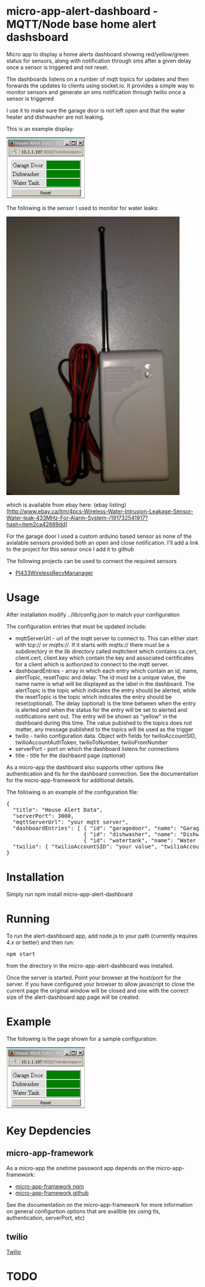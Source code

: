 # micro-app-alert-dashboard - MQTT/Node base home alert dashsboard

Micro app to display a home alerts dashboard showing red/yellow/green
status for sensors, along with notification through sms after a given
delay once a sensor is triggered and not reset.

The dashboards listens on a number of mqtt topics for updates and then
forwards the updates to clients using socket.io.  It provides a simple way
to monitor sensors and generate an sms notification through twilio once
a sensor is triggered

I use it to make sure the garage door is not left open and that the
water heater and dishwasher are not leaking.

This is an example display:

![picture of dashboard main window](https://raw.githubusercontent.com/mhdawson/micro-app-alert-dashboard/master/pictures/homeAlertDashboard.jpg?raw=true)

The following is the sensor I used to monitor for water leaks:

![water sensor](https://raw.githubusercontent.com/mhdawson/micro-app-alert-dashboard/master/pictures/watersensor.jpg?raw=true)

which is available from ebay here: (ebay listing)[http://www.ebay.ca/itm/4pcs-Wireless-Water-Intrusion-Leakage-Sensor-Water-leak-433MHz-For-Alarm-System-/191732541917?hash=item2ca42669dd] 

For the garage door I used a custom arduino based sensor as none of the
avialable sensors provided both an open and close notification.  I'll add
a link to the project for this sensor once I add it to github


The following projects can be used to connect the required sensors

* [PI433WirelessRecvMananager](https://github.com/mhdawson/PI433WirelessRecvManager)

# Usage

After installation modify ../lib/config.json to match your configuration

The configuration entries that must be updated include:

* mqttServerUrl - url of the mqtt server to connect to.  This can either start
  with tcp:// or mqtts://. If it starts with mqtts://  there must be a subdirectory
  in the lib directory called mqttclient which contains ca.cert, client.cert,
  client.key which contain the key and associated certificates for a client
  which is authorized to connect to the mqtt server.
* dashboardEntries - array in which each entry  which contain an id, name,
  alertTopic, resetTopic and delay.  The id must be a unique value, the
  name name is what will be displayed as the label in the dashboard. The alertTopic
  is the topic which indicates the entry should be alerted, while the resetTopic
  is the topic which indicates the entry should be reset(optional).
  The delay (optional) is the time between when the entry is alerted and when the
  status for the entry will be set to alerted and notifications sent out.  The
  entry will be shown as "yellow" in the dashboard during this time. The value
  pubished to the topics does not matter, any message published to the topics
  will be used as the trigger
* twilio - twilio configuration data.  Object with fields for
  twilioAccountSID, twilioAccountAuthToken, twilioToNumber, twilioFromNumber
* serverPort - port on which the dashboard listens for connections
* title - title for the dashbaord page (optional)

As a micro-app the dashboard also supports other options like authentication and
tls for the dashboard connection.  See the documentation for the micro-app-framework
for additional details.

The following is an example of the configuration file:

<PRE>
{
  "title": "House Alert Data",
  "serverPort": 3000,
  "mqttServerUrl": "your mqtt server",
  "dashboardEntries": [ { "id": "garagedoor", "name": "Garage Door", "alertTopic": "house/2262/350/0101FFFF0000", "resetTopic": "house/2262/350/0101FFFF0001", "delay": 300 },
                        { "id": "dishwasher", "name": "Dishwasher", "alertTopic": "house/2262/350/FFF0FFFF0001", "resetTopic": "", "delay": "0" },
                        { "id": "watertank", "name": "Water Tank", "alertTopic": "house/2262/350/FFF0FFFF0010", "resetTopic": "", "delay": "0" } ],
  "twilio": { "twilioAccountSID": "your value", "twilioAccountAuthToken": "your value", "twilioToNumber": "your value" , "twilioFromNumber": "your value" }
}
</PRE>

# Installation

Simply run npm install micro-app-alert-dashboard

# Running

To run the alert-dashboard app, add node.js to your path (currently requires 4.x or better) and
then run:

<PRE>
npm start
</PRE>

from the directory in the micro-app-alert-dashboard was installed.

Once the server is started. Point your browser at the host/port for the server.
If you have configured your browser to allow javascript to close the current page
the original window will be closed and one with the correct size of the
alert-dashboard app page will be created.


# Example

The following is the page shown for a sample configuration:

![picture of dashboard main window](https://raw.githubusercontent.com/mhdawson/micro-app-alert-dashboard/master/pictures/homeAlertDashboard.jpg?raw=true)

# Key Depdencies

## micro-app-framework
As a micro-app the onetime password app depends on the micro-app-framework:

* [micro-app-framework npm](https://www.npmjs.com/package/micro-app-framework)
* [micro-app-framework github](https://github.com/mhdawson/micro-app-framework)

See the documentation on the micro-app-framework for more information on general
configurtion options that are availble (ex using tls, authentication, serverPort, etc)

## twilio

[Twilio](https://www.twilio.com/)


# TODO
